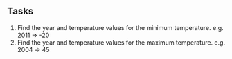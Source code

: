 ## Tasks

1. Find the year and temperature values for the minimum temperature. e.g. 2011 => -20
2. Find the year and temperature values for the maximum temperature. e.g. 2004 => 45

